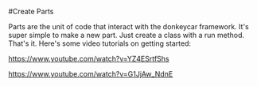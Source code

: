 #Create Parts

Parts are the unit of code that interact with the donkeycar framework. It's super simple to make a new part. Just create a class with a run method. That's it. Here's some video tutorials on getting started:

https://www.youtube.com/watch?v=YZ4ESrtfShs

https://www.youtube.com/watch?v=G1JjAw_NdnE

